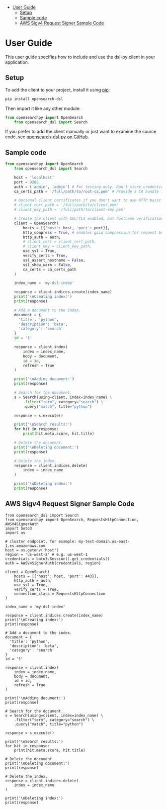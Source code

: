 - [User Guide](#user-guide)
  - [Setup](#setup)
  - [Sample code](#sample-code)
  - [AWS Sigv4 Request Signer Sample Code](#aws-sigv4-request-signer-sample-code)
# User Guide

This user guide specifies how to include and use the dsl-py client in your application.

## Setup

To add the client to your project, install it using [pip](https://pip.pypa.io/):

```bash
pip install opensearch-dsl
```

Then import it like any other module:

```python
from opensearchpy import OpenSearch
    from opensearch_dsl import Search
```

If you prefer to add the client manually or just want to examine the source code, see [opensearch-dsl-py on GitHub](https://github.com/opensearch-project/opensearch-dsl-py).


## Sample code

```python
from opensearchpy import OpenSearch
    from opensearch_dsl import Search

    host = 'localhost'
    port = 9200
    auth = ('admin', 'admin') # For testing only. Don't store credentials in code.
    ca_certs_path = '/full/path/to/root-ca.pem' # Provide a CA bundle if you use intermediate CAs with your root CA.

    # Optional client certificates if you don't want to use HTTP basic authentication.
    # client_cert_path = '/full/path/to/client.pem'
    # client_key_path = '/full/path/to/client-key.pem'

    # Create the client with SSL/TLS enabled, but hostname verification disabled.
    client = OpenSearch(
        hosts = [{'host': host, 'port': port}],
        http_compress = True, # enables gzip compression for request bodies
        http_auth = auth,
        # client_cert = client_cert_path,
        # client_key = client_key_path,
        use_ssl = True,
        verify_certs = True,
        ssl_assert_hostname = False,
        ssl_show_warn = False,
        ca_certs = ca_certs_path
    )

    index_name = 'my-dsl-index'

    response = client.indices.create(index_name)
    print('\nCreating index:')
    print(response)

    # Add a document to the index.
    document = {
      'title': 'python',
      'description': 'beta',
      'category': 'search'
    }
    id = '1'

    response = client.index(
        index = index_name,
        body = document,
        id = id,
        refresh = True
    )

    print('\nAdding document:')
    print(response)

    # Search for the document.
    s = Search(using=client, index=index_name) \
        .filter("term", category="search") \
        .query("match", title="python")

    response = s.execute()

    print('\nSearch results:')
    for hit in response:
        print(hit.meta.score, hit.title)

    # Delete the document.
    print('\nDeleting document:')
    print(response)

    # Delete the index.
    response = client.indices.delete(
        index = index_name
    )

    print('\nDeleting index:')
    print(response)
```

## AWS Sigv4 Request Signer Sample Code
```
from opensearch_dsl import Search
from opensearchpy import OpenSearch, RequestsHttpConnection, AWSV4SignerAuth
import boto3
import os

# cluster endpoint, for example: my-test-domain.us-east-1.es.amazonaws.com
host = os.getenv('host')
region = 'us-west-2' # e.g. us-west-1
credentials = boto3.Session().get_credentials()
auth = AWSV4SignerAuth(credentials, region)

client = OpenSearch(
    hosts = [{'host': host, 'port': 443}],
    http_auth = auth,
    use_ssl = True,
    verify_certs = True,
    connection_class = RequestsHttpConnection
)

index_name = 'my-dsl-index'

response = client.indices.create(index_name)
print('\nCreating index:')
print(response)

# Add a document to the index.
document = {
  'title': 'python',
  'description': 'beta',
  'category': 'search'
}
id = '1'

response = client.index(
    index = index_name,
    body = document,
    id = id,
    refresh = True
)

print('\nAdding document:')
print(response)

# Search for the document.
s = Search(using=client, index=index_name) \
    .filter("term", category="search") \
    .query("match", title="python")

response = s.execute()

print('\nSearch results:')
for hit in response:
    print(hit.meta.score, hit.title)

# Delete the document.
print('\nDeleting document:')
print(response)

# Delete the index.
response = client.indices.delete(
    index = index_name
)

print('\nDeleting index:')
print(response)

```